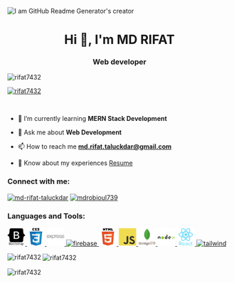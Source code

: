 ![I am GitHub Readme Generator's creator](https://media.licdn.com/dms/image/D5616AQHelVc9wYaZYw/profile-displaybackgroundimage-shrink_350_1400/0/1669837996575?e=1676505600&v=beta&t=yErI_5fI3I45h1zZ8RRS4sorIbTIFLeuOgQJ8V7wLBQ)
<h1 align="center">Hi 👋, I'm MD RIFAT</h1>
<h3 align="center">Web developer</h3>

<p align="left"> <img src="https://komarev.com/ghpvc/?username=rifat7432&label=Profile%20views&color=0e75b6&style=flat" alt="rifat7432" /> </p>

<p align="left"> <a href="https://github.com/ryo-ma/github-profile-trophy"><img src="https://github-profile-trophy.vercel.app/?username=rifat7432" alt="rifat7432" /></a> </p>

<p align="left"> <a href="https://twitter.com/" target="blank"><img src="https://img.shields.io/twitter/follow/?logo=twitter&style=for-the-badge" alt="" /></a> </p>

- 🌱 I’m currently learning **MERN Stack Development**

- 💬 Ask me about **Web Development**

- 📫 How to reach me **md.rifat.taluckdar@gmail.com**

- 📄 Know about my experiences [Resume](https://drive.google.com/file/d/1qrPXorWja9EEMmkSZ4aReANtShegYXgb/view?usp=share_link)

<h3 align="left">Connect with me:</h3>
<p align="left">
<a href="https://linkedin.com/in/md-rifat-taluckdar" target="blank"><img align="center" src="https://raw.githubusercontent.com/rahuldkjain/github-profile-readme-generator/master/src/images/icons/Social/linked-in-alt.svg" alt="md-rifat-taluckdar" height="30" width="40" /></a>
<a href="https://instagram.com/mdrobioul739" target="blank"><img align="center" src="https://raw.githubusercontent.com/rahuldkjain/github-profile-readme-generator/master/src/images/icons/Social/instagram.svg" alt="mdrobioul739" height="30" width="40" /></a>
</p>

<h3 align="left">Languages and Tools:</h3>
<p align="left"> <a href="https://getbootstrap.com" target="_blank" rel="noreferrer"> <img src="https://raw.githubusercontent.com/devicons/devicon/master/icons/bootstrap/bootstrap-plain-wordmark.svg" alt="bootstrap" width="40" height="40"/> </a> <a href="https://www.w3schools.com/css/" target="_blank" rel="noreferrer"> <img src="https://raw.githubusercontent.com/devicons/devicon/master/icons/css3/css3-original-wordmark.svg" alt="css3" width="40" height="40"/> </a> <a href="https://expressjs.com" target="_blank" rel="noreferrer"> <img src="https://raw.githubusercontent.com/devicons/devicon/master/icons/express/express-original-wordmark.svg" alt="express" width="40" height="40"/> </a>
<a href="https://firebase.google.com/" target="_blank" rel="noreferrer"> <img src="https://www.vectorlogo.zone/logos/firebase/firebase-icon.svg" alt="firebase" width="40" height="40"/> </a>
<a href="https://www.w3.org/html/" target="_blank" rel="noreferrer"> <img src="https://raw.githubusercontent.com/devicons/devicon/master/icons/html5/html5-original-wordmark.svg" alt="html5" width="40" height="40"/> </a> <a href="https://developer.mozilla.org/en-US/docs/Web/JavaScript" target="_blank" rel="noreferrer"> <img src="https://raw.githubusercontent.com/devicons/devicon/master/icons/javascript/javascript-original.svg" alt="javascript" width="40" height="40"/> </a> <a href="https://www.mongodb.com/" target="_blank" rel="noreferrer"> <img src="https://raw.githubusercontent.com/devicons/devicon/master/icons/mongodb/mongodb-original-wordmark.svg" alt="mongodb" width="40" height="40"/> </a> <a href="https://nodejs.org" target="_blank" rel="noreferrer"> <img src="https://raw.githubusercontent.com/devicons/devicon/master/icons/nodejs/nodejs-original-wordmark.svg" alt="nodejs" width="40" height="40"/> </a> <a href="https://reactjs.org/" target="_blank" rel="noreferrer"> <img src="https://raw.githubusercontent.com/devicons/devicon/master/icons/react/react-original-wordmark.svg" alt="react" width="40" height="40"/> </a> <a href="https://tailwindcss.com/" target="_blank" rel="noreferrer"> <img src="https://www.vectorlogo.zone/logos/tailwindcss/tailwindcss-icon.svg" alt="tailwind" width="40" height="40"/> </a> </p>

<p><img align="left" src="https://github-readme-stats.vercel.app/api/top-langs?username=rifat7432&show_icons=true&locale=en&layout=compact" alt="rifat7432" /></p>

<p>&nbsp;<img align="center" src="https://github-readme-stats.vercel.app/api?username=rifat7432&show_icons=true&locale=en" alt="rifat7432" /></p>

<p><img align="center" src="https://github-readme-streak-stats.herokuapp.com/?user=rifat7432&" alt="rifat7432" /></p>
